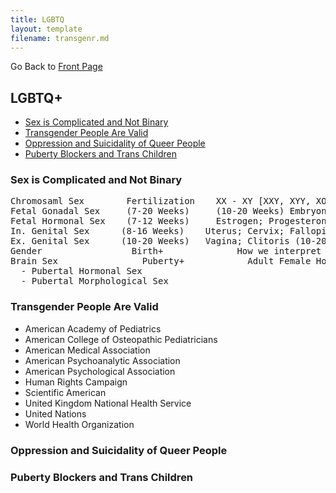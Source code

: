 ```yaml
---
title: LGBTQ
layout: template
filename: transgenr.md
--- 
```


Go Back to [Front Page](index.md)

## LGBTQ+
- [Sex is Complicated and Not Binary](#sex-is-complicated-and-not-a-binary)
- [Transgender People Are Valid](#transgender-people-are-valid)
- [Oppression and Suicidality of Queer People](#oppression-and-suicidality-of-queer-people)
- [Puberty Blockers and Trans Children](#puberty-blockers-and-trans-children)

### Sex is Complicated and Not Binary
<pre>
Chromosaml Sex        Fertilization	   XX - XY [XXY, XYY, XO]
Fetal Gonadal Sex     (7-20 Weeks)	   (10-20 Weeks) Embryonic Ovaries - (7-12 Weeks) Embryonic Testes
Fetal Hormonal Sex    (7-12 Weeks)	   Estrogen; Progesterone - Testosterone
In. Genital Sex		 (8-16 Weeks)  	 Uterus; Cervix; Fallopian Tubes - Vas Deferens; Prostate; Epididymis
Ex. Genital Sex		 (10-20 Weeks) 	 Vagina; Clitoris (10-20 Weeks) - Penis; Scrotum (12-14 Weeks)
Gender			       Birth+		       How we interpret and categorize the mixture of all previous stages.
Brain Sex			     Puberty+		     Adult Female Hormone Levels/Patterns - Adult Male Hormone Levels/Patterns
  - Pubertal Hormonal Sex
  - Pubertal Morphological Sex
</pre>

### Transgender People Are Valid
- American Academy of Pediatrics
- American College of Osteopathic Pediatricians
- American Medical Association
- American Psychoanalytic Association
- American Psychological Association
- Human Rights Campaign
- Scientific American
- United Kingdom National Health Service
- United Nations
- World Health Organization

### Oppression and Suicidality of Queer People

### Puberty Blockers and Trans Children
